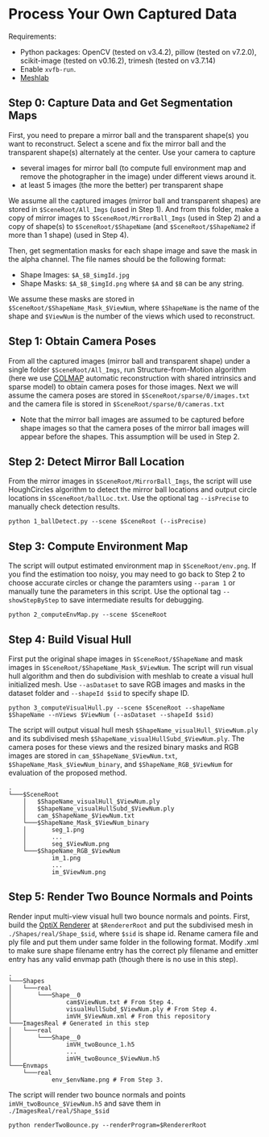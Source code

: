 # Process Your Own Captured Data
Requirements: 
- Python packages: OpenCV (tested on v3.4.2), pillow (tested on v7.2.0), scikit-image (tested on v0.16.2), trimesh (tested on v3.7.14)
- Enable `xvfb-run`. 
- [Meshlab](https://www.meshlab.net)

## Step 0: Capture Data and Get Segmentation Maps
First, you need to prepare a mirror ball and the transparent shape(s) you want to reconstruct. Select a scene and fix the mirror ball and the transparent shape(s) alternately at the center. Use your camera to capture
- several images for mirror ball (to compute full environment map and remove the photographer in the image) under different views around it. 
- at least 5 images (the more the better) per transparent shape

We assume all the captured images (mirror ball and transparent shapes) are stored in `$SceneRoot/All_Imgs` (used in Step 1). And from this folder, make a copy of mirror images to `$SceneRoot/MirrorBall_Imgs` (used in Step 2) and a copy of shape(s) to `$SceneRoot/$ShapeName` (and `$SceneRoot/$ShapeName2` if more than 1 shape) (used in Step 4).

Then, get segmentation masks for each shape image and save the mask in the alpha channel. The file names should be the following format:
- Shape Images: `$A_$B_$imgId.jpg`
- Shape Masks: `$A_$B_$imgId.png`
where `$A` and `$B` can be any string. 

We assume these masks are stored in `$SceneRoot/$ShapeName_Mask_$ViewNum`, where `$ShapeName` is the name of the shape and `$ViewNum` is the number of the views which used to reconstruct.

## Step 1: Obtain Camera Poses
From all the captured images (mirror ball and transparent shape) under a single folder `$SceneRoot/All_Imgs`, run Structure-from-Motion algorithm (here we use [COLMAP](https://colmap.github.io) automatic reconstruction with shared intrinsics and sparse model) to obtain camera poses for those images. Next we will assume the camera poses are stored in `$SceneRoot/sparse/0/images.txt` and the camera file is stored in `$SceneRoot/sparse/0/cameras.txt`
- Note that the mirror ball images are assumed to be captured before shape images so that the camera poses of the mirror ball images will appear before the shapes. This assumption will be used in Step 2.

## Step 2: Detect Mirror Ball Location
From the mirror images in `$SceneRoot/MirrorBall_Imgs`, the script will use HoughCircles algorithm to detect the mirror ball locations and output circle locations in `$SceneRoot/ballLoc.txt`. Use the optional tag `--isPrecise` to manually check detection results.
```
python 1_ballDetect.py --scene $SceneRoot (--isPrecise)
```

## Step 3: Compute Environment Map
The script will output estimated environment map in `$SceneRoot/env.png`. If you find the estimation too noisy, you may need to go back to Step 2 to choose accurate circles or change the paramters using `--param 1` or manually tune the parameters in this script. Use the optional tag `--showStepByStep` to save intermediate results for debugging.

```
python 2_computeEnvMap.py --scene $SceneRoot
```

## Step 4: Build Visual Hull
First put the original shape images in `$SceneRoot/$ShapeName` and mask images in `$SceneRoot/$ShapeName_Mask_$ViewNum`. The script will run visual hull algorithm and then do subdivision with meshlab to create a visual hull initialized mesh. Use `--asDataset` to save RGB images and masks in the dataset folder and `--shapeId $sid` to specify shape ID.
```
python 3_computeVisualHull.py --scene $SceneRoot --shapeName $ShapeName --nViews $ViewNum (--asDataset --shapeId $sid)
```
The script will output visual hull mesh `$ShapeName_visualHull_$ViewNum.ply` and its subdivised mesh `$ShapeName_visualHullSubd_$ViewNum.ply`. The camera poses for these views and the resized binary masks and RGB images are stored in `cam_$ShapeName_$ViewNum.txt`, `$ShapeName_Mask_$ViewNum_binary`, and `$ShapeName_RGB_$ViewNum` for evaluation of the proposed method.

```
.
└───$SceneRoot
    │   $ShapeName_visualHull_$ViewNum.ply
    │   $ShapeName_visualHullSubd_$ViewNum.ply
    │   cam_$ShapeName_$ViewNum.txt
    └───$ShapeName_Mask_$ViewNum_binary
    │       seg_1.png
    │       ...
    │       seg_$ViewNum.png
    └───$ShapeName_RGB_$ViewNum
            im_1.png
            ...
            im_$ViewNum.png
```

## Step 5: Render Two Bounce Normals and Points
Render input multi-view visual hull two bounce normals and points. First, build the [OptiX Renderer](https://github.com/lzqsd/OptixRenderer) at `$RendererRoot` and put the subdivised mesh in `./Shapes/real/Shape_$sid`, where `$sid` is shape id. Rename camera file and ply file and put them under same folder in the following format. Modify .xml to make sure shape filename entry has the correct ply filename and emitter entry has any valid envmap path (though there is no use in this step).
```
.
└───Shapes
│   └───real
│       └───Shape__0
│               cam$ViewNum.txt # From Step 4.
│               visualHullSubd_$ViewNum.ply # From Step 4.
│               imVH_$ViewNum.xml # From this repository
└───ImagesReal # Generated in this step
│   └───real
│       └───Shape__0
│               imVH_twoBounce_1.h5
│               ...
│               imVH_twoBounce_$ViewNum.h5
└───Envmaps
    └───real
            env_$envName.png # From Step 3.
```

The script will render two bounce normals and points `imVH_twoBounce_$ViewNum.h5` and save them in `./ImagesReal/real/Shape_$sid`
```
python renderTwoBounce.py --renderProgram=$RendererRoot
```

